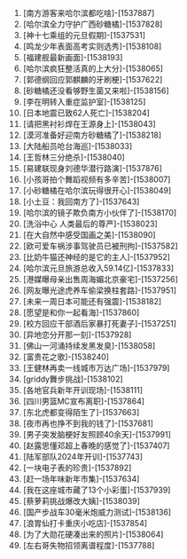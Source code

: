 
1. [南方游客来哈尔滨都吃啥]-[1537887]
1. [哈尔滨全力守护广西砂糖橘]-[1537828]
1. [神十七乘组的元旦假期]-[1537531]
1. [鸣龙少年表面高考实则选秀]-[1538108]
1. [福建舰最新画面]-[1538193]
1. [哈尔滨疯狂整活真的上大分]-[1538065]
1. [郭德纲回应郭麒麟的牙刷梗]-[1537622]
1. [砂糖橘还没看够野生菌又来啦]-[1538156]
1. [李在明转入重症监护室]-[1538125]
1. [日本地震已致62人死亡]-[1538204]
1. [请把黑衬衫焊在王源身上]-[1538043]
1. [漠河准备好迎南方砂糖橘了]-[1538218]
1. [大陆船员呛台海巡]-[1538033]
1. [王哲林三分绝杀]-[1538040]
1. [易建联现身刘德华潜行路演]-[1537876]
1. [小孩哥拍个舞蹈视频有多辛苦]-[1538007]
1. [小砂糖橘在哈尔滨玩得很开心]-[1538049]
1. [小土豆：我回南方了]-[1537643]
1. [哈尔滨的镜子欺负南方小伙伴了]-[1538170]
1. [洗浴中心 人类最后的尊严]-[1538023]
1. [在大自然中感受国画之美]-[1538090]
1. [欧可爱车祸涉事驾驶员已被刑拘]-[1537582]
1. [比奶牛猫还神经的是它的主人]-[1537952]
1. [哈尔滨元旦旅游总收入59.14亿]-[1537833]
1. [港媒曝母亲出售周海媚北京豪宅]-[1537256]
1. [网友曝光途虎养车偷梁换柱套路]-[1537951]
1. [未来一周日本可能还有强震]-[1538182]
1. [愿望是和你一起看海]-[1537860]
1. [校方回应干部酒后家暴打死妻子]-[1537251]
1. [异地恋分开那一刻]-[1537928]
1. [佛山一河涌持续发黑发臭]-[1538058]
1. [富贵花之歌]-[1538240]
1. [王健林再卖一线城市万达广场]-[1537979]
1. [griddy舞步挑战]-[1538102]
1. [各地官兵新年开训现场]-[1538111]
1. [四川男篮MC宣布离职]-[1537864]
1. [东北虎都变得陌生了]-[1537663]
1. [夜市再也挣不到我的钱了]-[1537681]
1. [男子突发脑梗好友照顾40余天]-[1537991]
1. [赵露思懂邓超上春晚的感觉了]-[1537407]
1. [陆军部队2024年开训]-[1537743]
1. [一块电子表的珍贵]-[1537892]
1. [赶一场年味新年市集]-[1537634]
1. [我在这座城市藏了13个小彩蛋]-[1537939]
1. [蔡萝莉挑战爆改大姨]-[1538039]
1. [国产步战车30毫米炮威力测试]-[1538136]
1. [浪胃仙打卡重庆小吃店]-[1537854]
1. [为了大勋花硬凑出来的照片]-[1538064]
1. [左右哥失物招领离谱程度]-[1537788]